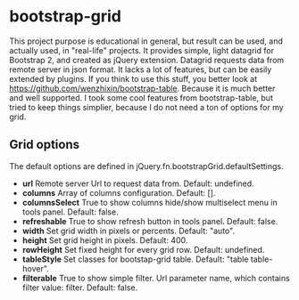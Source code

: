 # bootstrap-grid
This project purpose is educational in general, but result can be used, and actually used, in "real-life" projects.
It provides simple, light datagrid for Bootstrap 2, and created as jQuery extension. Datagrid requests data from remote server in json format. It lacks a lot of features, but can be easily extended by plugins.
If you think to use this stuff, you better look at https://github.com/wenzhixin/bootstrap-table. Because it is much better and well supported. I took some cool features from bootstrap-table, but tried to keep things simplier, because I do not need a ton of options for my grid.

## Grid options
The default options are defined in jQuery.fn.bootstrapGrid.defaultSettings.

* **url** Remote server Url to request data from. Default: undefined.
* **columns** Array of columns configuration. Default: [].
* **columnsSelect** True to show columns hide/show multiselect menu in tools panel. Default: false.
* **refreshable** True to show refresh button in tools panel. Default: false.
* **width** Set grid width in pixels or percents. Default: "auto".
* **height** Set grid height in pixels. Default: 400.
* **rowHeight** Set fixed height for every grid row. Default: undefined.
* **tableStyle** Set classes for bootstap-grid table. Default: "table table-hover".
* **filterable** True to show simple filter. Url parameter name, which contains filter value: filter. Default: false.
